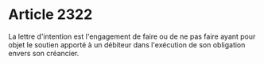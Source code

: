 # Article 2322

La lettre d'intention est l'engagement de faire ou de ne pas faire ayant pour objet le soutien apporté à un débiteur dans l'exécution de son obligation envers son créancier.